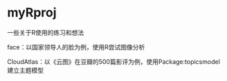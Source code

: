 myRproj
=======

一些关于R使用的练习和想法

   face：以国家领导人的脸为例，使用R尝试图像分析
   
   CloudAtlas：以《云图》在豆瓣的500篇影评为例，使用Package:topicsmodel建立主题模型 
